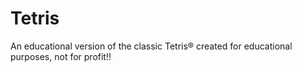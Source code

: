 # Tetris
An educational version of the classic Tetris® created for educational purposes, not for profit!!
